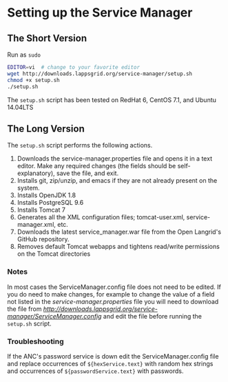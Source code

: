 # Setting up the Service Manager

## The Short Version

Run as `sudo`

```bash
EDITOR=vi  # change to your favorite editor
wget http://downloads.lappsgrid.org/service-manager/setup.sh
chmod +x setup.sh
./setup.sh
```

The `setup.sh` script has been tested on RedHat 6, CentOS 7.1, and Ubuntu 14.04LTS

## The Long Version

The `setup.sh` script performs the following actions.

1. Downloads the service-manager.properties file and opens it in a text editor. Make any required changes (the fields should be self-explanatory), save the file, and exit.
1. Installs git, zip/unzip, and emacs if they are not already present on the system.
1. Installs OpenJDK 1.8
1. Installs PostgreSQL 9.6
1. Installs Tomcat 7
1. Generates all the XML configuration files; tomcat-user.xml, service-manager.xml, etc.
1. Downloads the latest service_manager.war file from the Open Langrid's GitHub repository.
1. Removes default Tomcat webapps and tightens read/write permissions on the Tomcat directories

### Notes

In most cases the ServiceManager.config file does not need to be edited. If you do need to make changes, for example to change the value of a field not listed in the *service-manager.properties* file you will need to download the file from *http://downloads.lappsgrid.org/service-manager/ServiceManager.config* and edit the file before running the `setup.sh` script.


### Troubleshooting

If the ANC's password service is down edit the ServiceManager.config file and replace occurrences of `${hexService.text}` with random hex strings and occurrences of `${passwordService.text}` with passwords.
